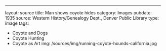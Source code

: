 ---
layout: source
title: Man shows coyote hides
category: Images
pubdate: 1935
source: Western History/Genealogy Dept., Denver Public Library
type: image
tags: 
- Coyote and Dogs
- Coyote Hunting 
- Coyote as Art
img: /sources/img/running-coyote-hounds-california.jpg 
